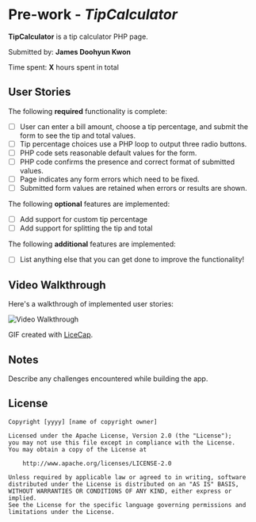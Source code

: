 # Pre-work - *TipCalculator*

**TipCalculator** is a tip calculator PHP page.

Submitted by: **James Doohyun Kwon**

Time spent: **X** hours spent in total

## User Stories

The following **required** functionality is complete:
* [ ] User can enter a bill amount, choose a tip percentage, and submit the form to see the tip and total values.
* [ ] Tip percentage choices use a PHP loop to output three radio buttons.
* [ ] PHP code sets reasonable default values for the form.
* [ ] PHP code confirms the presence and correct format of submitted values.
* [ ] Page indicates any form errors which need to be fixed.
* [ ] Submitted form values are retained when errors or results are shown.

The following **optional** features are implemented:
* [ ] Add support for custom tip percentage
* [ ] Add support for splitting the tip and total

The following **additional** features are implemented:

* [ ] List anything else that you can get done to improve the functionality!

## Video Walkthrough

Here's a walkthrough of implemented user stories:

<img src='http://i.imgur.com/link/to/your/gif/file.gif' title='Video Walkthrough' width='' alt='Video Walkthrough' />

GIF created with [LiceCap](http://www.cockos.com/licecap/).

## Notes

Describe any challenges encountered while building the app.

## License

    Copyright [yyyy] [name of copyright owner]

    Licensed under the Apache License, Version 2.0 (the "License");
    you may not use this file except in compliance with the License.
    You may obtain a copy of the License at

        http://www.apache.org/licenses/LICENSE-2.0

    Unless required by applicable law or agreed to in writing, software
    distributed under the License is distributed on an "AS IS" BASIS,
    WITHOUT WARRANTIES OR CONDITIONS OF ANY KIND, either express or implied.
    See the License for the specific language governing permissions and
    limitations under the License.